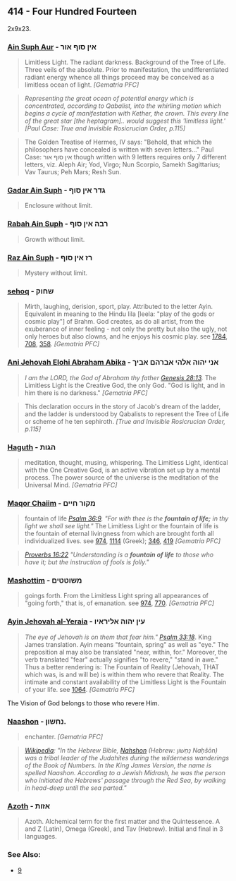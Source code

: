 ## 414 - Four Hundred Fourteen
2x9x23.

### [Ain Suph Aur](/keys/AIN.SVP.AVR) - אין סוף אור
> Limitless Light. The radiant darkness. Background of the Tree of Life. Three veils of the absolute. Prior to manifestation, the undifferentiated radiant energy whence all things proceed may be conceived as a limitless ocean of light. *[Gematria PFC]*

> *Representing the great ocean of potential energy which is concentrated, according to Qabalist, into the whirling motion which begins a cycle of manifestation with Kether, the crown. This every line of the great star [the heptagram].. would suggest this 'limitless light.' [Paul Case: True and Invisible Rosicrucian Order, p.115]*

> The Golden Treatise of Hermes, IV says: "Behold, that which the philosophers have concealed is written with seven letters..." Paul Case: אין סוף אור though written with 9 letters requires only 7 different letters, viz. Aleph Air; Yod, Virgo; Nun Scorpio, Samekh Sagittarius; Vav Taurus; Peh Mars; Resh Sun.

### [Gadar Ain Suph](/keys/GDR.AIN.SVP) - גדר אין סוף
> Enclosure without limit.

### [Rabah Ain Suph](/keys/RBH.AIN.SVP) - רבה אין סוף
> Growth without limit.

### [Raz Ain Suph](/keys/RZ.AIN.SVP) - רז אין סוף
> Mystery without limit.

### [sehoq](/keys/ShChVQ) - שחוק
> Mirth, laughing, derision, sport, play. Attributed to the letter Ayin. Equivalent in meaning to the Hindu lila [leela: "play of the gods or cosmic play"] of Brahm. God creates, as do all artist, from the exuberance of inner feeling - not only the pretty but also the ugly, not only heroes but also clowns, and he enjoys his cosmic play. see [1784](1784), [708](708), [358](358). *[Gematria PFC]*

### [Ani Jehovah Elohi Abraham Abika](/keys/ANI.IHVH.ALHI.ABRHM.ABIK) - אני יהוה אלהי אברהם אביך
> *I am the LORD, the God of Abraham thy father [Genesis 28:13](http://biblehub.com/genesis/28-13.htm).* The Limitless Light is the Creative God, the only God. "God is light, and in him there is no darkness." *[Gematria PFC]*

> This declaration occurs in the story of Jacob's dream of the ladder, and the ladder is understood by Qabalists to represent the Tree of Life or scheme of he ten sephiroth. *[True and Invisible Rosicrucian Order, p.115]*

### [Haguth](/keys/HGVTh) - הגות
> meditation, thought, musing, whispering. The Limitless Light, identical with the One Creative God, is an active vibration set up by a mental process. The power source of the universe is the meditation of the Universal Mind. *[Gematria PFC]*

### [Maqor Chaiim](/keys/MQVR.ChIIM) - מקור חיים
> fountain of life *[Psalm 36:9](http://biblehub.com/psalms/36-9.htm). "For with thee is the **fountain of life;** in thy light we shall see light."* The Limitless Light or the fountain of life is the fountain of eternal livingness from which are brought forth all individualized lives. see [974](974), [1114](1114) (Greek); [346](346), [419](419) *[Gematria PFC]*

> *[Proverbs 16:22](http://biblehub.com/proverbs/16-22.htm) "Understanding is a **fountain of life** to those who have it; but the instruction of fools is folly."*

### [Mashottim](/keys/MShVTTIM) - משוטטים
> goings forth. From the Limitless Light spring all appearances of "going forth," that is, of emanation. see [974](974), [770](770). *[Gematria PFC]*

### [Ayin Jehovah al-Yeraia](/keys/OIN.IHVH.ALIRAIV) - עין יהוה אליראיו
> *The eye of Jehovah is on them that fear him." [Psalm 33:18](http://biblehub.com/psalms/33-18.htm)*. King James translation. Ayin means "fountain, spring" as well as "eye." The preposition al may also be translated "near, within, for." Moreover, the verb translated "fear" actually signifies "to revere," "stand in awe." Thus a better rendering is: The Fountain of Reality (Jehovah, THAT which was, is and will be) is within them who revere that Reality. The intimate and constant availability of the Limitless Light is the Fountain of your life. see [1064](1064). *[Gematria PFC]*

The Vision of God belongs to those who revere Him.

### [Naashon](/keys/NChShVN) - נחשון.
> enchanter. *[Gematria PFC]*

> *[Wikipedia](https://en.wikipedia.org/wiki/Nahshon): "In the Hebrew Bible, [Nahshon](/keys/NChShVN) (Hebrew: נַחְשׁוֹן‎ Naḥšōn) was a tribal leader of the Judahites during the wilderness wanderings of the Book of Numbers. In the King James Version, the name is spelled Naashon. According to a Jewish Midrash, he was the person who initiated the Hebrews' passage through the Red Sea, by walking in head-deep until the sea parted."*

### [Azoth](/keys/AZVTh) - אזות
> Azoth. Alchemical term for the first matter and the Quintessence. A and Z (Latin), Omega (Greek), and Tav (Hebrew). Initial and final in 3 languages.

### See Also:

- [9](9)